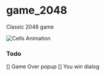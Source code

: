 # game_2048

Classic 2048 game

![Cells Animation]('screenshots/CellsSlideDemo.gif)

### Todo
[] Game Over popup
[] You win dialog